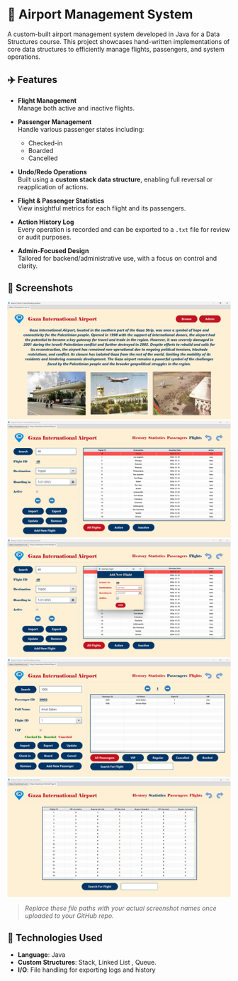# 🛫 Airport Management System

A custom-built airport management system developed in Java for a Data Structures course.
This project showcases hand-written implementations of core data structures to efficiently manage flights, passengers, and system operations.

## ✈️ Features

- **Flight Management**  
  Manage both active and inactive flights.

- **Passenger Management**  
  Handle various passenger states including:
  - Checked-in
  - Boarded
  - Cancelled

- **Undo/Redo Operations**  
  Built using a **custom stack data structure**, enabling full reversal or reapplication of actions.

- **Flight & Passenger Statistics**  
  View insightful metrics for each flight and its passengers.

- **Action History Log**  
  Every operation is recorded and can be exported to a `.txt` file for review or audit purposes.

- **Admin-Focused Design**  
  Tailored for backend/administrative use, with a focus on control and clarity.

## 📸 Screenshots

<!-- Screenshots will be added here -->
![Dashboard View](assets/1.png)
![Flights management](assets/2.png)
![adding new flight](assets/3.png)
![Passengers management](assets/4.png)
![stats View](assets/5.png)


> _Replace these file paths with your actual screenshot names once uploaded to your GitHub repo._

## 🧠 Technologies Used

- **Language**: Java
- **Custom Structures**: Stack, Linked List , Queue.
- **I/O**: File handling for exporting logs and history



